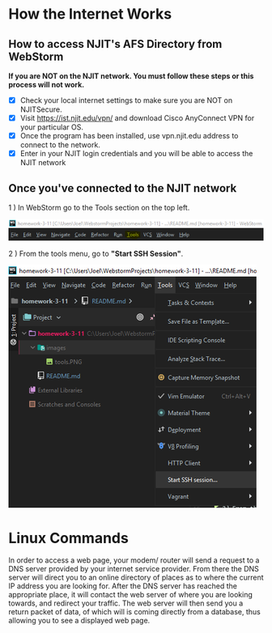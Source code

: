 # How the Internet Works
## How to access NJIT's AFS Directory from WebStorm
**If you are NOT on the NJIT network. You must follow these steps or this process will not work.**
- [x] Check your local internet settings to make sure you are NOT on NJITSecure.
- [x] Visit https://ist.njit.edu/vpn/ and download Cisco AnyConnect VPN for your particular OS.
- [x] Once the program has been installed, use vpn.njit.edu address to connect to the network.
- [x] Enter in your NJIT login credentials and you will be able to access the NJIT network 

## Once you've connected to the NJIT network

1 ) In WebStorm go to the Tools section on the top left.

![](images/tools.PNG)

2 ) From the tools menu, go to **"Start SSH Session"**.

![](images/tools1.png)
# Linux Commands

In order to access a web page, your modem/ router will send a request to a DNS server provided by your internet service provider.
 From there the DNS server will direct you to an online directory of places as to where the current IP address you are looking for. After the DNS server has reached the appropriate place, it will contact the web server of where you are looking towards, and redirect your traffic.
 The web server will then send you a return packet of data, of which will is coming directly from a database, thus allowing you to see a displayed web page.
